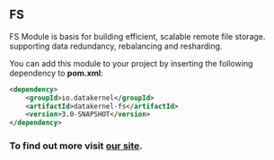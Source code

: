 ## FS

FS Module is basis for building efficient, scalable remote file storage. supporting data redundancy, rebalancing and 
resharding. 

You can add this module to your project by inserting the following dependency to **pom.xml**:
```xml
<dependency>
    <groupId>io.datakernel</groupId>
    <artifactId>datakernel-fs</artifactId>
    <version>3.0-SNAPSHOT</version>
</dependency>
```

### To find out more visit [our site](https://datakernel.io/docs/cloud/fs.html).